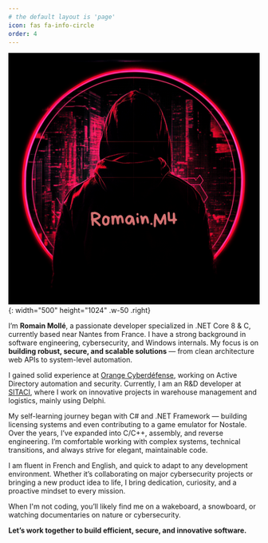 ```yaml
---
# the default layout is 'page'
icon: fas fa-info-circle
order: 4
---
```

![Desktop View](/assets/img/Romain.M4.png){: width="500" height="1024" .w-50 .right}

I’m **Romain Mollé**, a passionate developer specialized in .NET Core 8 & C, currently based near Nantes from France. I have a strong background in software engineering, cybersecurity, and Windows internals. My focus is on **building robust, secure, and scalable solutions** — from clean architecture web APIs to system-level automation.

I gained solid experience at [Orange Cyberdéfense](https://www.orangecyberdefense.com), working on Active Directory automation and security. Currently, I am an R&D developer at [SITACI](https://www.sitaci.fr/),  where I work on innovative projects in warehouse management and logistics, mainly using Delphi.

My self-learning journey began with C# and .NET Framework — building licensing systems and even contributing to a game emulator for Nostale. Over the years, I’ve expanded into C/C++, assembly, and reverse engineering. I’m comfortable working with complex systems, technical transitions, and always strive for elegant, maintainable code.

I am fluent in French and English, and quick to adapt to any development environment. Whether it’s collaborating on major cybersecurity projects or bringing a new product idea to life, I bring dedication, curiosity, and a proactive mindset to every mission.

When I'm not coding, you’ll likely find me on a wakeboard, a snowboard, or watching documentaries on nature or cybersecurity.



**Let’s work together to build efficient, secure, and innovative software.**